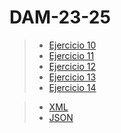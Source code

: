 # DAM-23-25

>- [Ejercicio 10](https://github.com/JuanAlberticoHF/DAM-23-25/blob/main/ej10.md)
>- [Ejercicio 11](https://github.com/JuanAlberticoHF/DAM-23-25/blob/main/ej11.md)
>- [Ejercicio 12](https://github.com/JuanAlberticoHF/DAM-23-25/blob/main/ej12.md)
>- [Ejercicio 13](https://github.com/JuanAlberticoHF/DAM-23-25/blob/main/ej13.md)
>- [Ejercicio 14](https://github.com/JuanAlberticoHF/DAM-23-25/blob/main/ej14.md)

>- [XML](https://github.com/JuanAlberticoHF/DAM-23-25/blob/main/AD/GuiaXML.md)
>- [JSON](https://github.com/JuanAlberticoHF/DAM-23-25/blob/main/AD/GuiaJSON.md)

